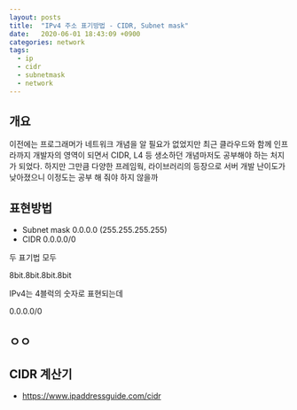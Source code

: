 ```yaml
---
layout: posts
title:  "IPv4 주소 표기방법 - CIDR, Subnet mask"
date:   2020-06-01 18:43:09 +0900
categories: network
tags:
  - ip
  - cidr
  - subnetmask
  - network
---
```


## 개요

이전에는 프로그래머가 네트워크 개념을 알 필요가 없었지만
최근 클라우드와 함께 인프라까지 개발자의 영역이 되면서
CIDR, L4 등 생소하던 개념마저도 공부해야 하는 처지가 되었다.
하지만 그만큼 다양한 프레임웍, 라이브러리의 등장으로 서버 개발 난이도가 낮아졌으니
이정도는 공부 해 줘야 하지 않을까

## 표현방법

* Subnet mask
  0.0.0.0 (255.255.255.255)
* CIDR
  0.0.0.0/0

두 표기법 모두

8bit.8bit.8bit.8bit



IPv4는 4블럭의 숫자로 표현되는데

0.0.0.0/0 

## ㅇㅇ

## CIDR 계산기

- https://www.ipaddressguide.com/cidr